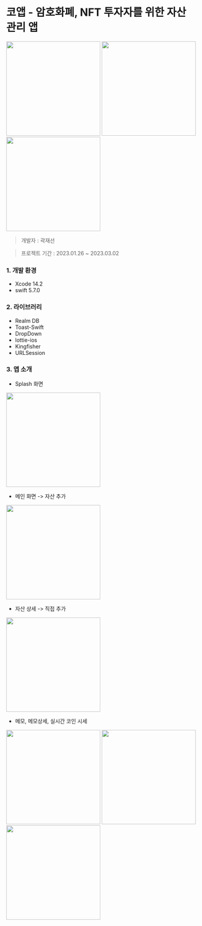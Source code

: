 # 코앱 - 암호화폐, NFT 투자자를 위한 자산관리 앱

<p>
<img width="250" src="https://user-images.githubusercontent.com/68904961/224221728-12518933-165e-43ba-8e2a-bf92a381bf19.png"/>
<img width="250" src="https://user-images.githubusercontent.com/68904961/224221732-80183c4d-cb1f-4dc0-b36a-57334ceb3569.png"/>  
<img width="250" src="https://user-images.githubusercontent.com/68904961/224221734-324bedb6-e29e-416a-bf1a-db48668411f5.png"/>  
</p>

> 개발자 : 곽재선
> 

> 프로젝트 기간 : 2023.01.26 ~ 2023.03.02
> 

### 1. 개발 환경

- Xcode 14.2
- swift 5.7.0

### 2. 라이브러리

- Realm DB
- Toast-Swift
- DropDown
- lottie-ios
- Kingfisher
- URLSession

### 3. 앱 소개

- Splash 화면
<img width="250" src="https://user-images.githubusercontent.com/68904961/224220891-905ca96b-2da9-4122-ac0f-69b33c2951ec.gif"/>

<br>

- 메인 화면 -> 자산 추가
<img width="250" src="https://user-images.githubusercontent.com/68904961/224220921-e8df79d6-3926-4155-9b22-75430e3b310d.gif"/>
<br>

- 자산 상세 -> 직접 추가
<img width="250" src="https://user-images.githubusercontent.com/68904961/224220931-85b1615c-6940-4dcd-b5f2-2d38ba7d26e2.gif"/>
<br>

- 메모, 메모상세, 실시간 코인 시세
<p>
<img width="250" src="https://user-images.githubusercontent.com/68904961/224221728-12518933-165e-43ba-8e2a-bf92a381bf19.png"/>
<img width="250" src="https://user-images.githubusercontent.com/68904961/224221732-80183c4d-cb1f-4dc0-b36a-57334ceb3569.png"/>  
<img width="250" src="https://user-images.githubusercontent.com/68904961/224221734-324bedb6-e29e-416a-bf1a-db48668411f5.png"/>  
</p>

<br>

